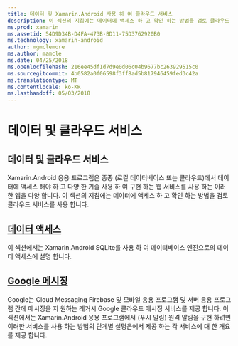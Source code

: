 ```yaml
---
title: 데이터 및 Xamarin.Android 사용 하 여 클라우드 서비스
description: 이 섹션의 지침에는 데이터에 액세스 하 고 확인 하는 방법을 검토 클라우드 서비스를 사용 합니다.
ms.prod: xamarin
ms.assetid: 54D9D34B-D4FA-473B-BD11-75D3762920B0
ms.technology: xamarin-android
author: mgmclemore
ms.author: mamcle
ms.date: 04/25/2018
ms.openlocfilehash: 216ee45df1d7d9e0d06c04b9677bc263929515c0
ms.sourcegitcommit: 4b0582a0f06598f3ff8ad5b817946459fed3c42a
ms.translationtype: MT
ms.contentlocale: ko-KR
ms.lasthandoff: 05/03/2018
---
```

# <a name="data-and-cloud-services"></a>데이터 및 클라우드 서비스

## <a name="data-and-cloud-services"></a>데이터 및 클라우드 서비스

Xamarin.Android 응용 프로그램은 종종 (로컬 데이터베이스 또는 클라우드)에서 데이터에 액세스 해야 하 고 다양 한 기술 사용 하 여 구현 하는 웹 서비스를 사용 하는 이러한 앱을 다양 합니다. 이 섹션의 지침에는 데이터에 액세스 하 고 확인 하는 방법을 검토 클라우드 서비스를 사용 합니다.

## <a name="data-accessandroiddata-clouddata-accessindexmd"></a>[데이터 액세스](~/android/data-cloud/data-access/index.md)

이 섹션에서는 Xamarin.Android SQLite를 사용 하 여 데이터베이스 엔진으로의 데이터 액세스에 설명 합니다.
 
## <a name="google-messagingandroiddata-cloudgoogle-messagingindexmd"></a>[Google 메시징](~/android/data-cloud/google-messaging/index.md)

Google는 Cloud Messaging Firebase 및 모바일 응용 프로그램 및 서버 응용 프로그램 간에 메시징을 지 원하는 레거시 Google 클라우드 메시징 서비스를 제공 합니다. 이 섹션에서는 Xamarin.Android 응용 프로그램에서 (푸시 알림) 원격 알림을 구현 하려면 이러한 서비스를 사용 하는 방법의 단계별 설명은에서 제공 하는 각 서비스에 대 한 개요를 제공 합니다.


